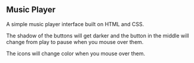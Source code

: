 ## Music Player

A simple music player interface built on HTML and CSS.

The shadow of the buttons will get darker and the button in the middle will change from play to pause when you mouse over them.

The icons will change color when you mouse over them.
 
